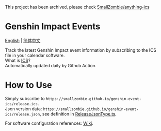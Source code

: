 This project has been archived, please check [SmallZombie/anything-ics](https://github.com/SmallZombie/anything-ics)


# Genshin Impact Events
[English](README.md) | [简体中文](README.zh-CN.md)

Track the latest Genshin Impact event information by subscribing to the ICS file in your calendar software.\
What is [ICS](https://en.wikipedia.org/wiki/ICalendar)?\
Automatically updated daily by Github Action.


# How to Use
Simply subscribe to `https://smallzombie.github.io/genshin-event-ics/release.ics`.\
Json version data: `https://smallzombie.github.io/genshin-event-ics/release.json`, see definition in [ReleaseJsonType.ts](src/type/ReleaseJsonType.ts).

For software configuration references: [Wiki](https://github.com/SmallZombie/genshin-birthday-ics/wiki).
